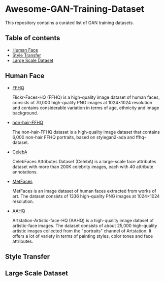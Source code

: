 # Awesome-GAN-Training-Dataset

This repository contains a curated list of GAN training datasets.


## Table of contents 

- [Human Face](#human-face)
- [Style Transfer](#style-transfer)
- [Large Scale Dataset](#large-scale-dataset)


## Human Face

* [FFHQ](https://github.com/NVlabs/ffhq-dataset)

    Flickr-Faces-HQ (FFHQ) is a high-quality image dataset of human faces, consists of 70,000 high-quality PNG images at 1024×1024 resolution and contains considerable variation in terms of age, ethnicity and image background.

* [non-hair-FFHQ](https://github.com/oneThousand1000/non-hair-FFHQ)

    The non-hair-FFHQ dataset is a high-quality image dataset that contains 6,000 non-hair FFHQ portraits, based on stylegan2-ada and ffhq-dataset.

* [CelebA](https://mmlab.ie.cuhk.edu.hk/projects/CelebA.html)

    CelebFaces Attributes Dataset (CelebA) is a large-scale face attributes dataset with more than 200K celebrity images, each with 40 attribute annotations. 

* [MetFaces](https://github.com/NVlabs/metfaces-dataset)

    MetFaces is an image dataset of human faces extracted from works of art. The dataset consists of 1336 high-quality PNG images at 1024×1024 resolution.

* [AAHQ](https://github.com/onion-liu/aahq-dataset)

    Artstation-Artistic-face-HQ (AAHQ) is a high-quality image dataset of artistic-face images. The dataset consists of about 25,000 high-quality artistic images collected from the "portraits" channel of Artstation. It offers a lot of variety in terms of painting styles, color tones and face attributes.

## Style Transfer



## Large Scale Dataset

